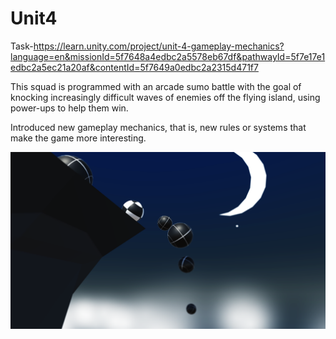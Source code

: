# Unit4

Task-https://learn.unity.com/project/unit-4-gameplay-mechanics?language=en&missionId=5f7648a4edbc2a5578eb67df&pathwayId=5f7e17e1edbc2a5ec21a20af&contentId=5f7649a0edbc2a2315d471f7

This squad is programmed with an arcade sumo battle with the goal of knocking increasingly difficult waves of enemies off the flying island, using power-ups to help them win. 


Introduced new gameplay mechanics, that is, new rules or systems that make the game more interesting.

![alt text](4.png "Описание будет тут")

